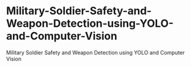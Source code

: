 # Military-Soldier-Safety-and-Weapon-Detection-using-YOLO-and-Computer-Vision
Military Soldier Safety and Weapon Detection using YOLO and Computer Vision

